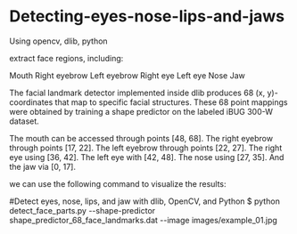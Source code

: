 # Detecting-eyes-nose-lips-and-jaws
Using opencv, dlib, python

extract face regions, including:

Mouth
Right eyebrow
Left eyebrow
Right eye
Left eye
Nose
Jaw

The facial landmark detector implemented inside dlib produces 68 (x, y)-coordinates that map to specific facial structures. These 68 point mappings were obtained by training a shape predictor on the labeled iBUG 300-W dataset.

The mouth can be accessed through points [48, 68].
The right eyebrow through points [17, 22].
The left eyebrow through points [22, 27].
The right eye using [36, 42].
The left eye with [42, 48].
The nose using [27, 35].
And the jaw via [0, 17].

we can use the following command to visualize the results:

#Detect eyes, nose, lips, and jaw with dlib, OpenCV, and Python
$ python detect_face_parts.py --shape-predictor shape_predictor_68_face_landmarks.dat 
	--image images/example_01.jpg
